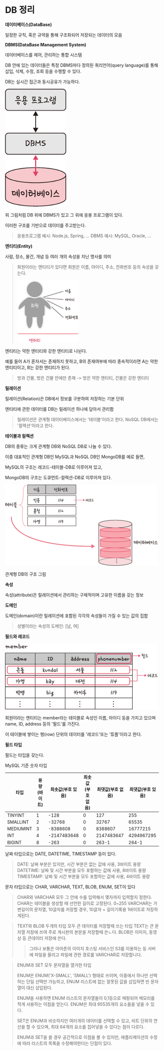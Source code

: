 # DB 정리

**데이터베이스(DataBase)**

일정한 규칙, 혹은 규약을 통해 구조화되어 저장되는 데이터의 모음

**DBMS(DataBase Management System)**

데이터베이스를 제어, 관리하는 통합 시스템

DB 안에 있는 데이터들은 특정 DBMS마다 정의된 쿼리언어(query language)를 통해 삽입, 삭제, 수정, 조회 등을 수행할 수 있다.

DB는 실시간 접근과 동시공유가 가능하다.

<img src="184-1.jpg" width=200>

위 그림처럼 DB 위에 DBMS가 있고 그 위에 응용 프로그램이 있다.

이러한 구조를 기반으로 데이터를 주고받는다.

> 응용프로그램 예시: Node.js, Spring, ...
> DBMS 예시: MySQL, Oracle, ...

**엔티티(Entity)**

사람, 장소, 물건, 개념 등 여러 개의 속성을 지닌 명사를 의미

> 회원이라는 엔티티가 있다면 회원은 이름, 아이디, 주소, 전화번호 등의 속성을 갖는다.
>
> <img src="185.jpg" width=200>

엔티티는 약한 엔티티와 강한 엔티티로 나뉜다.

예를 들어 A가 혼자서는 존재하지 못하고, B의 존재여부에 따라 종속적이라면 A는 약한 엔티티이고, B는 강한 엔티티가 된다.
> 방과 건물, 방은 건물 안에만 존재 -> 방은 약한 엔티티, 건물은 강한 엔티티

**릴레이션**

릴레이션(Relation)은 DB에서 정보를 구분하여 저장하는 기본 단위

엔티티에 관한 데이터를 DB는 릴레이션 하나에 담아서 관리함
> 릴레이션은 관계형 데이터베이스에서는 '테이블'이라고 한다.
> NoSQL DB에서는 '컬렉션'이라고 한다.

**테이블과 컬렉션**

DB의 종류는 크게 관계형 DB와 NoSQL DB로 나눌 수 있다.

이중 대표적인 관계형 DB인 MySQL과 NoSQL DB인 MongoDB를 예로 들면,

MySQL의 구조는 레코드-테이블-DB로 이루어져 있고,

MongoDB의 구조는 도큐먼트-컬렉션-DB로 이루어져 있다.

<img src="187.jpg" width=500>

관계형 DB의 구조 그림

**속성**

속성(attribute)은 릴레이션에서 관리하는 구체적이며 고유한 이름을 갖는 정보

**도메인**

도메인(domain)이란 릴레이션에 포함된 각각의 속성들이 가질 수 있는 값의 집합
> 성별이라는 속성의 도메인: [남, 여]

**필드와 레코드**

<img src="188_2.jpg" width=500/>

회원이라는 엔티티는 member라는 테이블로 속성인 이름, 아이디 등을 가지고 있으며 name, ID, address 등의 '필드'를 가진다.

이 테이블에 쌓이는 행(row) 단위의 데이터를 '레코드'또는 '튜플'이라고 한다.

**필드 타입**

필드는 타입을 갖는다.

MySQL 기준 숫자 타입

|타입|용량(바이트)|최솟값(부호 있음)|최솟값(부호 없음)|최댓값(부호 없음)|최댓값(부호 있음)|
|--|--|--|--|--|--|
|TINYINT|1|-128|0|127|255|
|SMALLINT|2|-32768|0|32767|65535|
|MEDIUMINT|3|-8388608|0|8388607|16777215|
|INT|4|-2147483648|0|2147483647|4294967295|
|BIGINT|8|-263|0|263-1|264-1|

날짜 타입으로는 DATE, DATETIME, TIMESTAMP 등이 있다.
> DATE: 날짜 부분은 있지만, 시간 부분은 없는 값에 사용, 3바이트 용량
> DATETIME: 날짜 및 시간 부분을 모두 포함하는 값에 사용, 8바이트 용량
> TIMESTAMP: 날짜 및 시간 부분을 모두 포함하는 값에 사용, 4바이트 용량

문자 타입으로는 CHAR, VARCHAR, TEXT, BLOB, ENUM, SET이 있다

> CHAR와 VARCHAR 모두 그 안에 수를 입력해서 몇자까지 입력할지 정한다.
> CHAR는 테이블을 생성할 때 선언한 길이로 고정된다. 0~255
> VARCHAR는 가변길이의 문자열, 10글자를 저장할 경우, 10글자 + 길이기록용 1바이트로 저장하게된다.

> TEXT와 BLOB 두개의 타입 모두 큰 데이터를 저장할때 쓰는 타입
> TEXT는 큰 문자열 저장에 쓰여 주로 게시판의 본문을 저장할때 쓴ㄴ다.
> BLOB은 이미지, 동영상 등 큰데이터 저장에 쓴다.
>> 그러나 보통은 아마존의 이미지 호스팅 서비스인 S3를 이용하는 등 서버에 파일을 올리고 파일에 관한 경로를 VARCHAR로 저장합니다.

> ENUM과 SET 모두 문자열을 열거한 타입
>
> ENUM은 ENUM('X-SMALL', 'SMALL') 형태로 쓰이며, 이중에서 하나만 선택하는 단일 선택만 가능하고, ENUM 리스트에 없는 잘못된 값을 삽입하면 빈 문자열이 대신 삽입된다. 
>
> ENUM을 사용하면 ENUM 리스트의 문자열들이 0,1등으로 매핑되어 메모리를 적게 사용하는 이점을 얻는다.
> ENUM은 최대 65535개의 요소들을 넣을 수 있다.
>
> SET은 ENUM과 비슷하지만 여러개의 데이터를 선택할 수 있고, 비트 단위의 연산을 할 수 있으며, 최대 64개의 요소를 집어넣을 수 있다는 점이 다르다.
>
> ENUM과 SET을 쓸 경우 공간적으로 이점을 볼 수 있지만, 애플리케이션의 수정에 따라 리스트의 목록을 수정해야한다는 단점이 있다.

